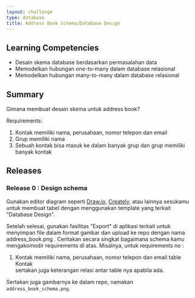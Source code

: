 ```yaml
---
layout: challenge
type: database
title: Address Book Schema/Database Design
---
```


## Learning Competencies

* Desain skema database berdasarkan permasalahan data
* Memodelkan hubungan one-to-many dalam database relasional
* Memodelkan hubungan many-to-many dalam database relasional

## Summary

Gimana membuat desain skema untuk address book?

Requirements:

1. Kontak memiliki nama, perusahaan, nomor telepon dan email
2. Grup memiliki nama
3. Sebuah kontak bisa masuk ke dalam banyak grup dan grup memiliki banyak kontak

## Releases

### Release 0 : Design schema

Gunakan editor diagram seperti [Draw.io](https://www.draw.io), [Creately](https://creately.com), atau lainnya sesukamu untuk membuat tabel dengan menggunakan template yang terkait "Database Design".

Setelah selesai, gunakan fasilitas "Export" di aplikasi terkait untuk menyimpan file dalam format gambar dan upload ke repo dengan nama address_book.png .  Ceritakan secara singkat bagaimana schema kamu mengakomodir requirements di atas. Misalnya, untuk requirements no : <br>
1. Kontak memiliki nama, perusahaan, nomor telepon dan email
table Kontak<br>
sertakan juga keterangan relasi antar table nya apabila ada.

Sertakan juga gambarnya ke dalam repo, namakan `address_book_schema.png`.
